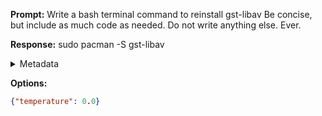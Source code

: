 **Prompt:**
Write a bash terminal command to reinstall gst-libav Be concise, but include as much code as needed. Do not write anything else. Ever.


**Response:**
sudo pacman -S gst-libav

<details><summary>Metadata</summary>

- Duration: 831 ms
- Datetime: 2023-10-09T13:26:43.561265
- Model: gpt-3.5-turbo-0613

</details>

**Options:**
```json
{"temperature": 0.0}
```

